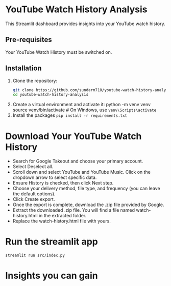 # YouTube Watch History Analysis

This Streamlit dashboard provides insights into your YouTube watch history.

## Pre-requisites
Your YouTube Watch History must be switched on.

## Installation

1. Clone the repository:
   ```bash
   git clone https://github.com/sundarm710/youtube-watch-history-analysis.git
   cd youtube-watch-history-analysis
2. Create a virtual environment and activate it:
python -m venv venv
source venv/bin/activate  # On Windows, use `venv\Scripts\activate`
3. Install the packages `pip install -r requirements.txt`

# Download Your YouTube Watch History
- Search for Google Takeout and choose your primary account.
- Select Deselect all.
- Scroll down and select YouTube and YouTube Music. Click on the dropdown arrow to select specific data.
- Ensure History is checked, then click Next step.
- Choose your delivery method, file type, and frequency (you can leave the default options).
- Click Create export.
- Once the export is complete, download the .zip file provided by Google.
- Extract the downloaded .zip file. You will find a file named watch-history.html in the extracted folder.
- Replace the watch-history.html file with yours.

# Run the streamlit app
`streamlit run src/index.py`

# Insights you can gain
